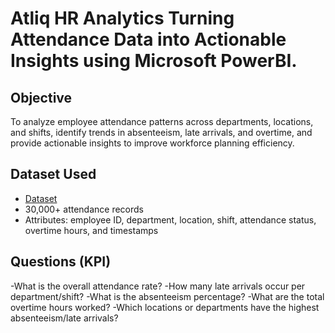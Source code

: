 # Atliq HR Analytics Turning Attendance Data into Actionable Insights using Microsoft PowerBI.
## Objective
To analyze employee attendance patterns across departments, locations, and shifts, identify trends in absenteeism, late arrivals, and overtime, and provide actionable insights to improve workforce planning efficiency.
## Dataset Used
- <a href= "https://github.com/anirbanghosh631/Data-Analysis-Dashboard/blob/main/Attendance%20Sheet%202022-2023_Masked.xlsx">Dataset</a>
- 30,000+ attendance records
- Attributes: employee ID, department, location, shift, attendance status, overtime hours, and timestamps
## Questions (KPI)
-What is the overall attendance rate?
-How many late arrivals occur per department/shift?
-What is the absenteeism percentage?
-What are the total overtime hours worked?
-Which locations or departments have the highest absenteeism/late arrivals?
